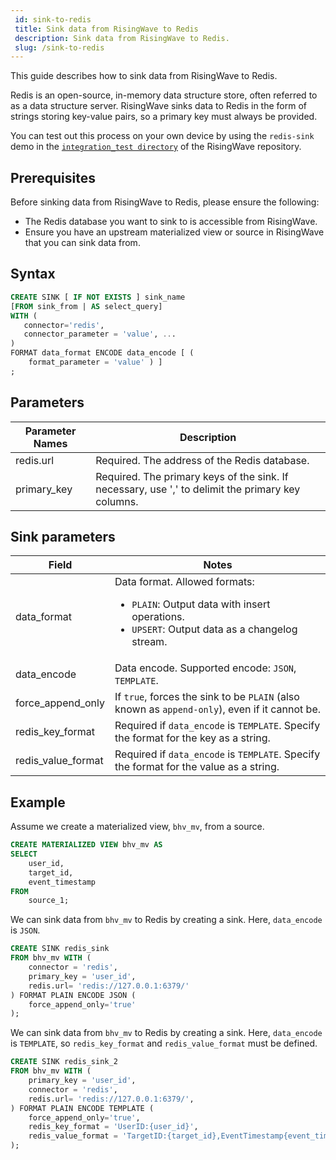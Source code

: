 ```yaml
---
 id: sink-to-redis
 title: Sink data from RisingWave to Redis
 description: Sink data from RisingWave to Redis.
 slug: /sink-to-redis
---
```


This guide describes how to sink data from RisingWave to Redis.

Redis is an open-source, in-memory data structure store, often referred to as a data structure server. RisingWave sinks data to Redis in the form of strings storing key-value pairs, so a primary key must always be provided. 

You can test out this process on your own device by using the `redis-sink` demo in the [`integration_test directory`](https://github.com/risingwavelabs/risingwave/tree/main/integration_tests) of the RisingWave repository.

## Prerequisites

Before sinking data from RisingWave to Redis, please ensure the following:

- The Redis database you want to sink to is accessible from RisingWave.
- Ensure you have an upstream materialized view or source in RisingWave that you can sink data from.

## Syntax

```sql
CREATE SINK [ IF NOT EXISTS ] sink_name
[FROM sink_from | AS select_query]
WITH (
   connector='redis',
   connector_parameter = 'value', ...
)
FORMAT data_format ENCODE data_encode [ (
    format_parameter = 'value' ) ]
;
```

## Parameters

| Parameter Names | Description |
| --------------- | ---------------------------------------------------------------------- |
|redis.url | Required. The address of the Redis database. |
|primary_key| Required. The primary keys of the sink. If necessary, use ',' to delimit the primary key columns. |

## Sink parameters 

| Field | Notes |
| --------------- | ---------------------------------------------------------------------- |
|data_format| Data format. Allowed formats:<ul><li> `PLAIN`: Output data with insert operations.</li><li> `UPSERT`: Output data as a changelog stream. </li></ul>|
|data_encode| Data encode. Supported encode: `JSON`, `TEMPLATE`. |
|force_append_only| If `true`, forces the sink to be `PLAIN` (also known as `append-only`), even if it cannot be.|
|redis_key_format| Required if `data_encode` is `TEMPLATE`. Specify the format for the key as a string. |
|redis_value_format| Required if `data_encode` is `TEMPLATE`. Specify the format for the value as a string. |

## Example

Assume we create a materialized view, `bhv_mv`, from a source.

```sql
CREATE MATERIALIZED VIEW bhv_mv AS
SELECT
    user_id,
    target_id,
    event_timestamp
FROM
    source_1; 
```

We can sink data from `bhv_mv` to Redis by creating a sink. Here, `data_encode` is `JSON`.

```sql
CREATE SINK redis_sink
FROM bhv_mv WITH (
    connector = 'redis',
    primary_key = 'user_id',
    redis.url= 'redis://127.0.0.1:6379/'
) FORMAT PLAIN ENCODE JSON (
    force_append_only='true'
);
```

We can sink data from `bhv_mv` to Redis by creating a sink. Here, `data_encode` is `TEMPLATE`, so `redis_key_format` and `redis_value_format` must be defined.

```sql
CREATE SINK redis_sink_2
FROM bhv_mv WITH (
    primary_key = 'user_id',
    connector = 'redis',
    redis.url= 'redis://127.0.0.1:6379/',
) FORMAT PLAIN ENCODE TEMPLATE (
    force_append_only='true',
    redis_key_format = 'UserID:{user_id}',
    redis_value_format = 'TargetID:{target_id},EventTimestamp{event_timestamp}'
);
```